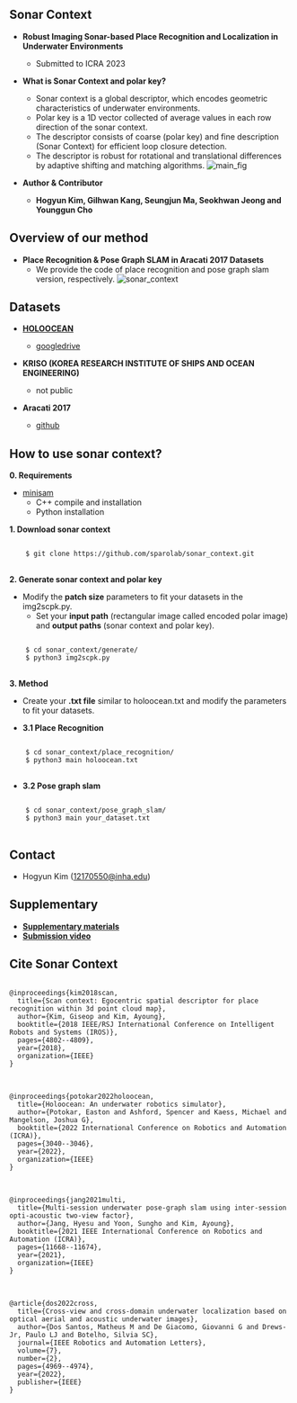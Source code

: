 ## Sonar Context
* **Robust Imaging Sonar-based Place Recognition and Localization in Underwater Environments**
	* Submitted to ICRA 2023


* **What is Sonar Context and polar key?**
	* Sonar context is a global descriptor, which encodes geometric characteristics of underwater environments.
	* Polar key is a 1D vector collected of average values in each row direction of the sonar context.
	* The descriptor consists of coarse (polar key) and fine description (Sonar Context) for
efficient loop closure detection.
	* The descriptor is robust for rotational and translational differences by adaptive shifting and matching algorithms.
	 ![main_fig](https://user-images.githubusercontent.com/68933951/215500050-c1974c55-10e0-494b-8a0f-a6c9d0cd30dd.png)

* **Author & Contributor**
	* **Hogyun Kim, Gilhwan Kang, Seungjun Ma, Seokhwan Jeong and Younggun Cho**  
	
	

## Overview of our method
* **Place Recognition & Pose Graph SLAM in Aracati 2017 Datasets**
	* We provide the code of place recognition and pose graph slam version, respectively. 
	![sonar_context](https://user-images.githubusercontent.com/68933951/201089338-ed06170f-0d81-44df-86e4-81a417588374.gif)
		
## Datasets
* **[HOLOOCEAN](https://holoocean.readthedocs.io/en/latest/usage/usage.html)**
	* [googledrive](https://drive.google.com/drive/folders/1tPEZzdvOCRTILfkeq2X0KLuOM3v53kQL?usp=sharing)
	
* **KRISO (KOREA RESEARCH INSTITUTE OF SHIPS AND OCEAN ENGINEERING)**
	* not public  
	
* **Aracati 2017**
	* [github](https://github.com/matheusbg8/aracati2017)

  
## How to use sonar context?
**0. Requirements** 
  * [minisam](https://minisam.readthedocs.io/)
  	* C++ compile and installation
  	* Python installation  


**1. Download sonar context**
<pre>
<code>
    $ git clone https://github.com/sparolab/sonar_context.git
</code>
</pre>  


**2. Generate sonar context and polar key**
  * Modify the **patch size** parameters to fit your datasets in the img2scpk.py.
	* Set your **input path** (rectangular image called encoded polar image) and **output paths** (sonar context and polar key). 
<pre>
<code>
    $ cd sonar_context/generate/
    $ python3 img2scpk.py
</code>
</pre>  

**3. Method**
* Create your **.txt file** similar to holoocean.txt and modify the parameters to fit your datasets.

* **3.1 Place Recognition**
<pre>
<code>
    $ cd sonar_context/place_recognition/
    $ python3 main holoocean.txt
</code>
</pre>  
	
	
* **3.2 Pose graph slam**
<pre>
<code>
    $ cd sonar_context/pose_graph_slam/
    $ python3 main your_dataset.txt
</code>
</pre>  


## Contact
* Hogyun Kim (12170550@inha.edu)


## Supplementary
* **[Supplementary materials](https://sites.google.com/view/sonarcontext)**
* **[Submission video](https://www.youtube.com/watch?v=uOL938d4bZk)**


## Cite Sonar Context
<pre>
<code>
@inproceedings{kim2018scan,
  title={Scan context: Egocentric spatial descriptor for place recognition within 3d point cloud map},
  author={Kim, Giseop and Kim, Ayoung},
  booktitle={2018 IEEE/RSJ International Conference on Intelligent Robots and Systems (IROS)},
  pages={4802--4809},
  year={2018},
  organization={IEEE}
}
</code>
</pre>  


<pre>
<code>
@inproceedings{potokar2022holoocean,
  title={Holoocean: An underwater robotics simulator},
  author={Potokar, Easton and Ashford, Spencer and Kaess, Michael and Mangelson, Joshua G},
  booktitle={2022 International Conference on Robotics and Automation (ICRA)},
  pages={3040--3046},
  year={2022},
  organization={IEEE}
}
</code>
</pre>  


<pre>
<code>
@inproceedings{jang2021multi,
  title={Multi-session underwater pose-graph slam using inter-session opti-acoustic two-view factor},
  author={Jang, Hyesu and Yoon, Sungho and Kim, Ayoung},
  booktitle={2021 IEEE International Conference on Robotics and Automation (ICRA)},
  pages={11668--11674},
  year={2021},
  organization={IEEE}
}
</code>
</pre>  


<pre>
<code>
@article{dos2022cross,
  title={Cross-view and cross-domain underwater localization based on optical aerial and acoustic underwater images},
  author={Dos Santos, Matheus M and De Giacomo, Giovanni G and Drews-Jr, Paulo LJ and Botelho, Silvia SC},
  journal={IEEE Robotics and Automation Letters},
  volume={7},
  number={2},
  pages={4969--4974},
  year={2022},
  publisher={IEEE}
}
</code>
</pre>  
